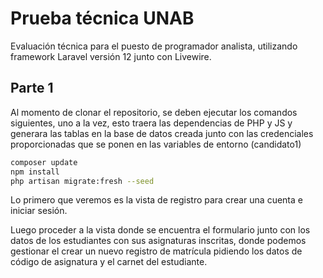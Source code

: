 # Prueba técnica UNAB
Evaluación técnica para el puesto de programador analista, utilizando framework Laravel versión 12 junto con Livewire.

## Parte 1
Al momento de clonar el repositorio, se deben ejecutar los comandos siguientes, uno a la vez, esto traera las dependencias de PHP y JS y generara las tablas en la base de datos creada junto con las credenciales proporcionadas que se ponen en las variables de entorno (candidato1)

```sh
composer update
npm install
php artisan migrate:fresh --seed
```

Lo primero que veremos es la vista de registro para crear una cuenta e iniciar sesión.

Luego proceder a la vista donde se encuentra el formulario junto con los datos de los estudiantes con sus asignaturas inscritas, donde podemos gestionar el crear un nuevo registro de matrícula pidiendo los datos de código de asignatura y el carnet del estudiante.
